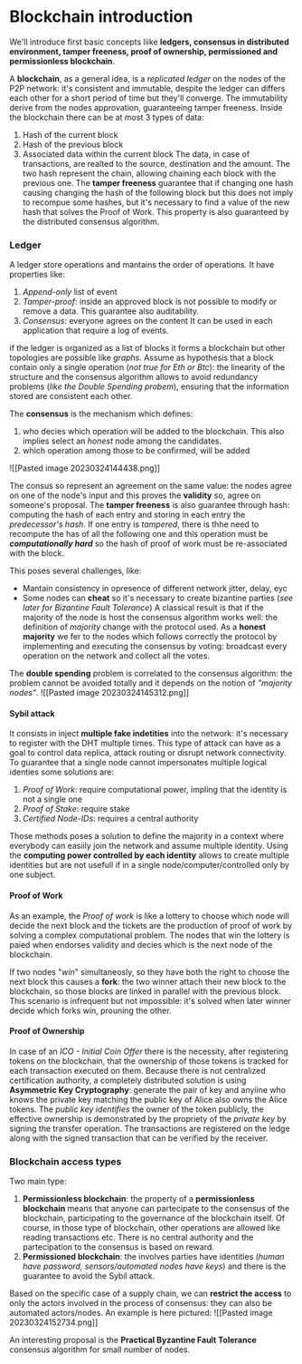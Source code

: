 # Blockchain introduction

We'll introduce first basic concepts liike **ledgers, consensus in distributed environment, tamper freeness, proof of ownership, permissioned and permissionless blockchain**. 

A **blockchain**, as a general idea, is a *replicated ledger* on the nodes of the P2P network: it's consistent and immutable, despite the ledger can differs each other for a short period of time but they'll converge. The immutability derive from the nodes approvation, guaranteeing tamper freeness. 
Inside the blockchain there can be at most 3 types of data:
1. Hash of the current block
2. Hash of the previous block
3. Associated data within the current block
The data, in case of transactions, are realted to the source, destination and the amount. The two hash represent the chain, allowing chaining each block with the previous one. 
The **tamper freeness** guarantee that if changing one hash causing changing the hash of the following block but this does not imply to recompue some hashes, but it's necessary to find a value of the new hash that solves the Proof of Work.
This property is also guaranteed by the distributed consensus algorithm. 

### Ledger
A ledger store operations and mantains the order of operations. It have properties like:
1. *Append-only* list of event
2. *Tamper-proof*: inside an approved block is not possible to modify or remove a data. This guarantee also auditability.
3. *Consensus*: everyone agrees on the content
It can be used in each application that require a log of events. 

if the ledger is organized as a list of blocks it forms a blockchain but other topologies are possible like *graphs*. Assume as hypothesis that a block contain only a single operation (*not true for Eth or Btc*): the linearity of the structure and the consensus algorithm allows to avoid redundancy problems (*like the Double Spending probem*), ensuring that the  information stored are consistent each other. 

The **consensus** is the mechanism which defines:
1. who decies which operation will be added to the blockchain. This also implies select an *honest* node among the candidates.
2. which operation among those to be confirmed, will be added

![[Pasted image 20230324144438.png]]

The consus so represent an agreement on the same value: the nodes agree on one of the node's input and this proves the **validity** so, agree on someone's proposal. 
The **tamper freeness** is also guarantee through hash: computing the hash of each entry and storing in each entry the *predecessor's hash*. If one entry is *tampered*, there is thhe need to recompute the has of all the following one and this operation must be ***computationally hard*** so the hash of proof of work must be re-associated with the block. 

This poses several challenges, like:
- Mantain consistency in opresence of different network jitter, delay, eyc
- Some nodes can **cheat** so it's necessary to create bizantine parties (*see later for Bizantine Fault Tolerance*)
A classical result is that if the majority of the node is host the consensus algorithm works well: the definition of *majority* change with the protocol used.
As a **honest majority** we fer to the nodes which follows correctly the protocol by implementing and executing the consensus by voting: broadcast every operation on the network and collect all the votes.

The **double spending** problem is correlated to the consensus algorithm: the problem cannot be avoided totally and it depends on the notion of *"majority nodes"*. 
![[Pasted image 20230324145312.png]]

#### Sybil attack
It consists in inject **multiple fake indetities** into the network: it's necessary to register with the DHT multiple times. 
This type of attack can have as a goal to control data replica, attack routing or disrupt network connectivity.
To guarantee that a single node cannot impersonates multiple logical identies some solutions are:
1. *Proof of Work*: require computational power, impling that the identity is not a single one
2. *Proof of Stake*: require stake
3. *Certified Node-IDs*: requires a central authority

Those methods poses a solution to define the majority in a context where everybody can easiily join the network and assume multiple identity. Using the **computing power controlled by each identity** allows to create multiple identities but are not usefull if in a single node/computer/controlled only by one subject. 

#### Proof of Work
As an example, the *Proof of work* is like a lottery to choose which node will decide the next block and the tickets are the production of proof of work by solving a complex computational problem. The nodes that win the lottery is paied when endorses validity and decies which is the next node of the blockchain. 

If two nodes "*win*" simultaneosly, so they have both the right to choose the next block this causes a **fork**: the two winner attach their new block to the blockchain, so those blocks are linked in parallel with the previous block. This scenario is infrequent but not impossible: it's solved when later winner decide which forks win, prouning the other. 

#### Proof of Ownership
In case of an *ICO - Initial Coin Offer* there is the necessity, after registering tokens on the blockchain, that the ownership of those tokens is tracked for each transaction executed on them. Because there is not centralized certification authority, a completely distributed solution is using **Asymmetric Key Cryptography**: generate the pair of key and anyiine who knows the private key matching the public key of Alice also owns the Alice tokens. 
The *public key identifies* the owner of the token publicly, the effective ownership is demonstrated by the propriety of the *private key* by signing the transfer operation. 
The transactions are registered on the ledge along with the signed transaction that can be verified by the receiver. 

### Blockchain access types
Two main type:
1. **Permissionless blockchain**: the property of a **permissionless blockchain** means that anyone can partecipate to the consensus of the blockchain, participating to the governance of the blockchain itself. Of course, in those type of blockchain, other operations are allowed like reading transactions etc. There is no central authority and the partecipation to the consensus is based on reward. 
2. **Permissioned blockchain**: the involves parties have identities (*human have password, sensors/automated nodes have keys*) and there is the guarantee to avoid the Sybil attack.

Based on the specific case of a supply chain, we can **restrict the access** to only the actors involved in the process of consensus: they can also be automated actors/nodes. An example is here pictured:
![[Pasted image 20230324152734.png]]

An interesting proposal is the **Practical Byzantine Fault Tolerance** consensus algorithm for small number of nodes. 
